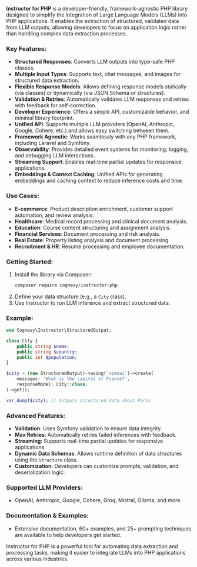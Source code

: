 **Instructor for PHP** is a developer-friendly, framework-agnostic PHP library designed to simplify the integration of Large Language Models (LLMs) into PHP applications. It enables the extraction of structured, validated data from LLM outputs, allowing developers to focus on application logic rather than handling complex data extraction processes. 

### Key Features:
- **Structured Responses**: Converts LLM outputs into type-safe PHP classes.
- **Multiple Input Types**: Supports text, chat messages, and images for structured data extraction.
- **Flexible Response Models**: Allows defining response models statically (via classes) or dynamically (via JSON Schema or structures).
- **Validation & Retries**: Automatically validates LLM responses and retries with feedback for self-correction.
- **Developer Experience**: Offers a simple API, customizable behavior, and minimal library footprint.
- **Unified API**: Supports multiple LLM providers (OpenAI, Anthropic, Google, Cohere, etc.) and allows easy switching between them.
- **Framework Agnostic**: Works seamlessly with any PHP framework, including Laravel and Symfony.
- **Observability**: Provides detailed event systems for monitoring, logging, and debugging LLM interactions.
- **Streaming Support**: Enables real-time partial updates for responsive applications.
- **Embeddings & Context Caching**: Unified APIs for generating embeddings and caching context to reduce inference costs and time.
  
### Use Cases:
- **E-commerce**: Product description enrichment, customer support automation, and review analysis.
- **Healthcare**: Medical record processing and clinical document analysis.
- **Education**: Course content structuring and assignment analysis.
- **Financial Services**: Document processing and risk analysis.
- **Real Estate**: Property listing analysis and document processing.
- **Recruitment & HR**: Resume processing and employee documentation.
  
### Getting Started:
1. Install the library via Composer:
   ```bash
   composer require cognesy/instructor-php
   ```
2. Define your data structure (e.g., a `City` class).
3. Use Instructor to run LLM inference and extract structured data.
   
### Example:

```php
use Cognesy\Instructor\StructuredOutput;

class City {
    public string $name;
    public string $country;
    public int $population;
}

$city = (new StructuredOutput)->using('openai')->create(
    messages: 'What is the capital of France?',
    responseModel: City::class,
)->get();

var_dump($city); // Outputs structured data about Paris
```

### Advanced Features:
- **Validation**: Uses Symfony validation to ensure data integrity.
- **Max Retries**: Automatically retries failed inferences with feedback.
- **Streaming**: Supports real-time partial updates for responsive applications.
- **Dynamic Data Schemas**: Allows runtime definition of data structures using the `Structure` class.
- **Customization**: Developers can customize prompts, validation, and deserialization logic.

### Supported LLM Providers:
- OpenAI, Anthropic, Google, Cohere, Groq, Mistral, Ollama, and more.

### Documentation & Examples:
- Extensive documentation, 60+ examples, and 25+ prompting techniques are available to help developers get started.

Instructor for PHP is a powerful tool for automating data extraction and processing tasks, making it easier to integrate LLMs into PHP applications across various industries.
